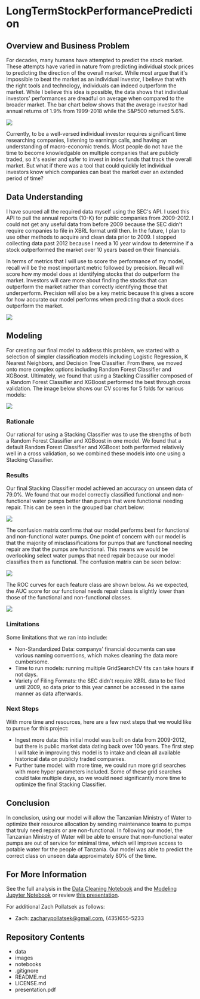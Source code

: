 # LongTermStockPerformancePrediction

## Overview and Business Problem

For decades, many humans have attempted to predict the stock market. These attempts have varied in nature from predicting individual stock prices to predicting the direction of the overall market. While most argue that it's impossible to beat the market as an individual investor, I believe that with the right tools and technology, individuals can indeed outperform the market. While I believe this idea is possible, the data shows that individual investors' performances are dreadful on average when compared to the broader market. The bar chart below shows that the average investor had annual returns of 1.9% from 1999-2018 while the S&P500 returned 5.6%.

![](images/)

Currently, to be a well-versed individual investor requires significant time researching companies, listening to earnings calls, and having an understanding of macro-economic trends. Most people do not have the time to become knowledgable on multiple companies that are publicly traded, so it's easier and safer to invest in index funds that track the overall market. But what if there was a tool that could quickly let individual investors know which companies can beat the market over an extended period of time?

## Data Understanding

I have sourced all the required data myself using the SEC's API. I used this API to pull the annual reports (10-K) for public companies from 2009-2012. I could not get any useful data from before 2009 because the SEC didn't require companies to file in XBRL format until then. In the future, I plan to use other methods to acquire and clean data prior to 2009. I stopped collecting data past 2012 because I need a 10 year window to determine if a stock outperformed the market over 10 years based on their financials. 

In terms of metrics that I will use to score the performance of my model, recall will be the most important metric followed by precision. Recall will score how my model does at identifying stocks that do outperform the market. Investors will care more about finding the stocks that can outperform the market rather than correctly identifying those that underperform. Precision will also be a key metric because this gives a score for how accurate our model performs when predicting that a stock does outperform the market. 

![](images/)

## Modeling
For creating our final model to address this problem, we started with a selection of simpler classification models including Logistic Regression, K Nearest Neighbors, and Decision Tree Classifier. From there, we moved onto more complex options including Random Forest Classifier and XGBoost. Ultimately, we found that using a Stacking Classifier composed of a Random Forest Classifier and XGBoost performed the best through cross validation. The image below shows our CV scores for 5 folds for various models: 

![](images/)

### Rationale

Our rational for using a Stacking Classifier was to use the strengths of both a Random Forest Classifier and XGBoost in one model. We found that a default Random Forest Classifier and XGBoost both performed relatively well in a cross validation, so we combined these models into one using a Stacking Classifier. 

### Results

Our final Stacking Classifier model achieved an accuracy on unseen data of 79.0%. We found that our model correctly classified functional and non-functional water pumps better than pumps that were functional needing repair. This can be seen in the grouped bar chart below:

![](images/ClassPredictions.png)

The confusion matrix confirms that our model performs best for functional and non-functional water pumps. One point of concern with our model is that the majority of misclassifications for pumps that are functional needing repair are that the pumps are functional. This means we would be overlooking select water pumps that need repair because our model classifies them as functional. The confusion matrix can be seen below:

![](images/ConfusionMatrix.png)

The ROC curves for each feature class are shown below. As we expected, the AUC score for our functional needs repair class is slightly lower than those of the functional and non-functional classes. 

![](images/ROC.png)


### Limitations

Some limitations that we ran into include:
- Non-Standardized Data: companys' financial documents can use various naming conventions, which makes cleaning the data more cumbersome.
- Time to run models: running multiple GridSearchCV fits can take hours if not days.
- Variety of Filing Formats: the SEC didn't require XBRL data to be filed until 2009, so data prior to this year cannot be accessed in the same manner as data afterwards.

### Next Steps

With more time and resources, here are a few next steps that we would like to pursue for this project:
- Ingest more data: this initial model was built on data from 2009-2012, but there is public market data dating back over 100 years. The first step I will take in improving this model is to intake and clean all available historical data on publicly traded companies. 
- Further tune model: with more time, we could run more grid searches with more hyper parameters included. Some of these grid searches could take multiple days, so we would need significantly more time to optimize the final Stacking Classifier.

## Conclusion

In conclusion, using our model will allow the Tanzanian Ministry of Water to optimize their resource allocation by sending maintenance teams to pumps that truly need repairs or are non-functional. In following our model, the Tanzanian Ministry of Water will be able to ensure that non-functional water pumps are out of service for minimal time, which will improve access to potable water for the people of Tanzania. Our model was able to predict the correct class on unseen data approximately 80% of the time. 

## For More Information

See the full analysis in the [Data Cleaning Notebook](notebooks/data_cleaning.ipynb) and the [Modeling Jupyter Notebook](notebooks/modeling_notebook.ipynb) or review [this presentation](presentation.pdf).

For additional Zach Pollatsek as follows:

- Zach:    zacharypollatsek@gmail.com, (435)655-5233

## Repository Contents
- data
- images
- notebooks
- .gitignore
- README.md
- LICENSE.md
- presentation.pdf
